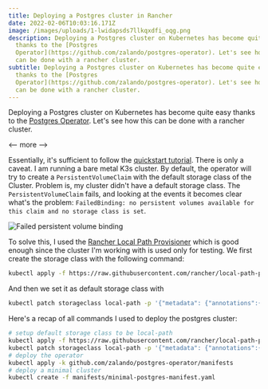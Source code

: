 ```yaml
---
title: Deploying a Postgres cluster in Rancher
date: 2022-02-06T10:03:16.171Z
image: /images/uploads/1-lwidapsds7llkqxdfi_oqg.png
description: Deploying a Postgres cluster on Kubernetes has become quite easy
  thanks to the [Postgres
  Operator](https://github.com/zalando/postgres-operator). Let's see how this
  can be done with a rancher cluster.
subtitle: Deploying a Postgres cluster on Kubernetes has become quite easy
  thanks to the [Postgres
  Operator](https://github.com/zalando/postgres-operator). Let's see how this
  can be done with a rancher cluster.
---
```

Deploying a Postgres cluster on Kubernetes has become quite easy thanks to the [Postgres Operator](https://github.com/zalando/postgres-operator). Let's see how this can be done with a rancher cluster.

<-- more -->

Essentially, it's sufficient to follow the [quickstart tutorial](https://github.com/zalando/postgres-operator/blob/master/docs/quickstart.md). There is only a caveat. I am running a bare metal K3s cluster. By default, the operator will try to create a `PersistentVolumeClaim` with the default storage class of the Cluster. Problem is, my cluster didn't have a default storage class. The `PersistentVolumeClaim` fails, and looking at the events it becomes clear what's the problem: `FailedBinding: no persistent volumes available for this claim and no storage class is set`.

![Failed persistent volume binding](/images/uploads/screenshot-2022-02-06-at-11.37.30.png)

To solve this, I used the [Rancher Local Path Provisioner](https://github.com/rancher/local-path-provisioner) which is good enough since the cluster I'm working with is used only for testing. We first create the storage class with the following command:

```bash
kubectl apply -f https://raw.githubusercontent.com/rancher/local-path-provisioner/master/deploy/local-path-storage.yaml
```

And then we set it as default storage class with 

```bash
kubectl patch storageclass local-path -p '{"metadata": {"annotations":{"storageclass.kubernetes.io/is-default-class":"false"}}}'
```

Here's a recap of all commands I used to deploy the postgres cluster:
```bash
# setup default storage class to be local-path
kubectl apply -f https://raw.githubusercontent.com/rancher/local-path-provisioner/master/deploy/local-path-storage.yaml
kubectl patch storageclass local-path -p '{"metadata": {"annotations":{"storageclass.kubernetes.io/is-default-class":"false"}}}'
# deploy the operator
kubectl apply -k github.com/zalando/postgres-operator/manifests
# deploy a minimal cluster
kubectl create -f manifests/minimal-postgres-manifest.yaml

```